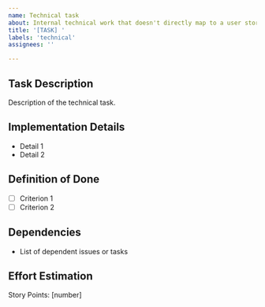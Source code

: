 ```yaml
---
name: Technical task
about: Internal technical work that doesn't directly map to a user story
title: '[TASK] '
labels: 'technical'
assignees: ''

---
```


## Task Description
Description of the technical task.

## Implementation Details
* Detail 1
* Detail 2

## Definition of Done
- [ ] Criterion 1
- [ ] Criterion 2

## Dependencies
* List of dependent issues or tasks

## Effort Estimation
Story Points: [number]